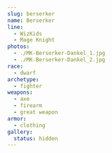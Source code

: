 ```yaml
---
slug: berserker
name: Berserker
line:
  - WizKids
  - Mage Knight
photos:
  - ./MK-Berserker-Dankel_1.jpg
  - ./MK-Berserker-Dankel_2.jpg
race:
  - dwarf
archetype:
  - fighter
weapons:
  - axe
  - firearm
  - great weapon
armor:
  - clothing
gallery:
  status: hidden
---
```

